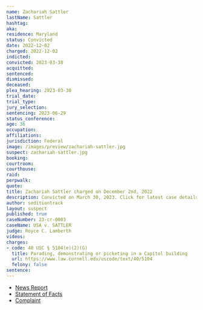 ```yaml
---
name: Zachariah Sattler
lastName: Sattler
hashtag:
aka:
residence: Maryland
status: Convicted
date: 2022-12-02
charged: 2022-12-02
indicted:
convicted: 2023-03-30
acquitted:
sentenced:
dismissed:
deceased:
plea_hearing: 2023-03-30
trial_date:
trial_type:
jury_selection:
sentencing: 2023-06-29
status_conference:
age: 36
occupation:
affiliations:
jurisdiction: Federal
image: /images/preview/zachariah-sattler.jpg
suspect: zachariah-sattler.jpg
booking:
courtroom:
courthouse:
raid:
perpwalk:
quote:
title: Zachariah Sattler charged on December 2nd, 2022
description: Convicted on March 30, 2023. Click for latest case details.
author: seditiontrack
layout: suspect
published: true
caseNumber: 23-cr-0003
caseName: USA v. SATTLER
judge: Royce C. Lamberth
videos:
charges:
- code: 40 USC § 5104(e)(2)(G)
  title: Parading, demonstrating or picketing in a Capitol building
  url: https://www.law.cornell.edu/uscode/text/40/5104
  felony: false
sentence:
---
```

- [News Report](https://www.cbsnews.com/baltimore/news/maryland-man-arrested-accused-capitol-in-jan-6-riot-chesterstown-zachariah-sattler/)
- [Statement of Facts](https://www.justice.gov/usao-dc/case-multi-defendant/file/1559726/download)
- [Complaint](https://www.justice.gov/usao-dc/case-multi-defendant/file/1559731/download)
